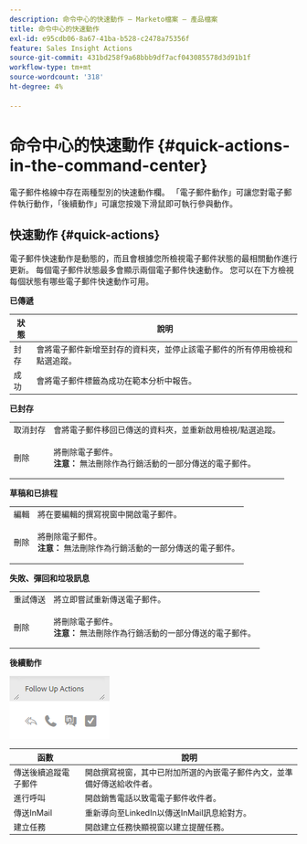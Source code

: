 ```yaml
---
description: 命令中心的快速動作 — Marketo檔案 — 產品檔案
title: 命令中心的快速動作
exl-id: e95cdb06-8a67-41ba-b528-c2478a75356f
feature: Sales Insight Actions
source-git-commit: 431bd258f9a68bbb9df7acf043085578d3d91b1f
workflow-type: tm+mt
source-wordcount: '318'
ht-degree: 4%

---
```


# 命令中心的快速動作 {#quick-actions-in-the-command-center}

電子郵件格線中存在兩種型別的快速動作欄。 「電子郵件動作」可讓您對電子郵件執行動作，「後續動作」可讓您按幾下滑鼠即可執行參與動作。

## 快速動作 {#quick-actions}

電子郵件快速動作是動態的，而且會根據您所檢視電子郵件狀態的最相關動作進行更新。 每個電子郵件狀態最多會顯示兩個電子郵件快速動作。 您可以在下方檢視每個狀態有哪些電子郵件快速動作可用。

**已傳遞**

| 狀態 | 說明 |
|---|---|
| 封存 | 會將電子郵件新增至封存的資料夾，並停止該電子郵件的所有停用檢視和點選追蹤。 |
| 成功 | 會將電子郵件標籤為成功在範本分析中報告。 |

**已封存**

<table> 
 <colgroup> 
  <col> 
  <col> 
 </colgroup> 
 <tbody> 
  <tr> 
   <td>取消封存</td> 
   <td>會將電子郵件移回已傳送的資料夾，並重新啟用檢視/點選追蹤。</td> 
  </tr> 
  <tr> 
   <td>刪除</td> 
   <td><p>將刪除電子郵件。<br><strong>注意：</strong> 無法刪除作為行銷活動的一部分傳送的電子郵件。</p></td> 
  </tr> 
 </tbody> 
</table>

**草稿和已排程**

<table> 
 <colgroup> 
  <col> 
  <col> 
 </colgroup> 
 <tbody> 
  <tr> 
   <td>編輯</td> 
   <td>將在要編輯的撰寫視窗中開啟電子郵件。</td> 
  </tr> 
  <tr> 
   <td>刪除</td> 
   <td><p>將刪除電子郵件。<br><strong>注意：</strong> 無法刪除作為行銷活動的一部分傳送的電子郵件。</p></td> 
  </tr> 
 </tbody> 
</table>

**失敗、彈回和垃圾訊息**

<table> 
 <colgroup> 
  <col> 
  <col> 
 </colgroup> 
 <tbody> 
  <tr> 
   <td>重試傳送</td> 
   <td>將立即嘗試重新傳送電子郵件。</td> 
  </tr> 
  <tr> 
   <td>刪除</td> 
   <td><p>將刪除電子郵件。<br><strong>注意：</strong> 無法刪除作為行銷活動的一部分傳送的電子郵件。</p></td> 
  </tr> 
 </tbody> 
</table>

**後續動作**

![](assets/quick-actions-in-the-command-center-1.png)

| 函數 | 說明 |
|---|---|
| 傳送後續追蹤電子郵件 | 開啟撰寫視窗，其中已附加所選的內嵌電子郵件內文，並準備好傳送給收件者。 |
| 進行呼叫 | 開啟銷售電話以致電電子郵件收件者。 |
| 傳送InMail | 重新導向至LinkedIn以傳送InMail訊息給對方。 |
| 建立任務 | 開啟建立任務快顯視窗以建立提醒任務。 |
